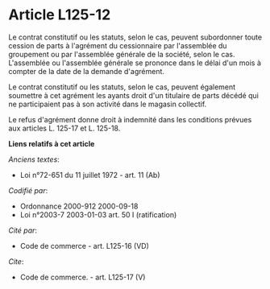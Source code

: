 # Article L125-12

Le contrat constitutif ou les statuts, selon le cas, peuvent subordonner toute cession de parts à l'agrément du cessionnaire
par l'assemblée du groupement ou par l'assemblée générale de la société, selon le cas. L'assemblée ou l'assemblée générale se
prononce dans le délai d'un mois à compter de la date de la demande d'agrément. 

Le contrat constitutif ou les statuts, selon le cas, peuvent également soumettre à cet agrément les ayants droit d'un
titulaire de parts décédé qui ne participaient pas à son activité dans le magasin collectif. 

Le refus d'agrément donne droit à indemnité dans les conditions prévues aux articles L. 125-17 et L. 125-18.

**Liens relatifs à cet article**

_Anciens textes_:

  - Loi n°72-651 du 11 juillet 1972 - art. 11 (Ab)

_Codifié par_:

  - Ordonnance 2000-912 2000-09-18
  - Loi n°2003-7 2003-01-03 art. 50 I (ratification)

_Cité par_:

  - Code de commerce - art. L125-16 (VD)

_Cite_:

  - Code de commerce. - art. L125-17 (V)
